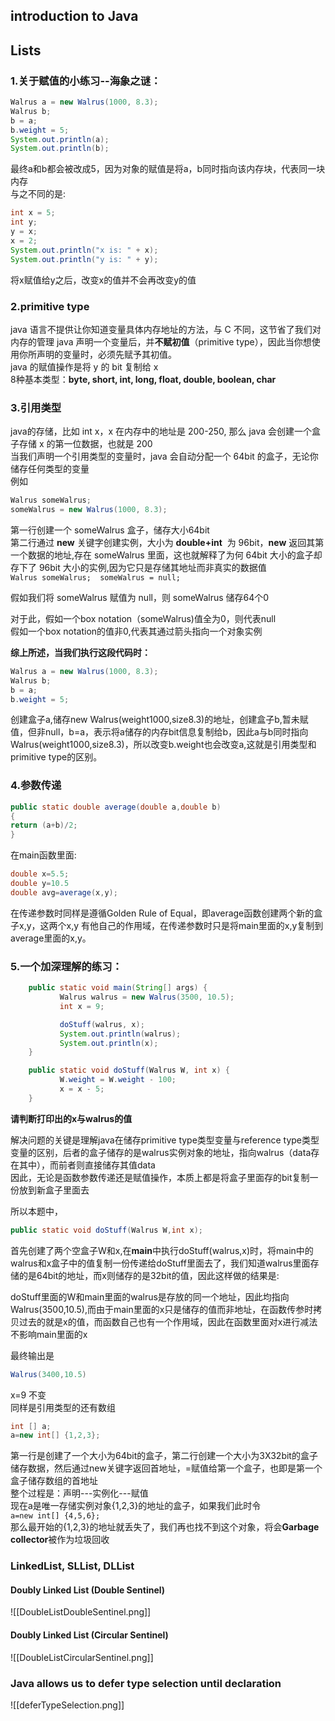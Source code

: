 ## introduction to Java

## Lists

### 1.关于赋值的小练习--海象之谜：

```java
Walrus a = new Walrus(1000, 8.3);
Walrus b;
b = a;
b.weight = 5;
System.out.println(a);
System.out.println(b);
```

最终a和b都会被改成5，因为对象的赋值是将a，b同时指向该内存块，代表同一块内存  
与之不同的是:

```java
int x = 5;
int y;
y = x;
x = 2;
System.out.println("x is: " + x);
System.out.println("y is: " + y);
```

将x赋值给y之后，改变x的值并不会再改变y的值

### 2.primitive type

java 语言不提供让你知道变量具体内存地址的方法，与 C 不同，这节省了我们对内存的管理
java 声明一个变量后，并**不赋初值**（primitive type），因此当你想使用你所声明的变量时，必须先赋予其初值。  
java 的赋值操作是将 y 的 bit 复制给 x  
8种基本类型：**byte, short, int, long, float, double, boolean, char**

### 3.引用类型

java的存储，比如 int x，x 在内存中的地址是 200-250, 那么 java 会创建一个盒子存储 x 的第一位数据，也就是 200  
当我们声明一个引用类型的变量时，java 会自动分配一个 64bit 的盒子，无论你储存任何类型的变量  
例如

```java
Walrus someWalrus;
someWalrus = new Walrus(1000, 8.3);
```

第一行创建一个 someWalrus 盒子，储存大小64bit  
第二行通过 **new** 关键字创建实例，大小为 **double+int**  为 96bit，**new** 返回其第一个数据的地址,存在 someWalrus 里面，这也就解释了为何 64bit 大小的盒子却存下了 96bit 大小的实例,因为它只是存储其地址而非真实的数据值  
`Walrus someWalrus;  someWalrus = null;`

假如我们将 someWalrus 赋值为 null，则 someWalrus 储存64个0

对于此，假如一个box notation（someWalrus)值全为0，则代表null  
假如一个box notation的值非0,代表其通过箭头指向一个对象实例

**综上所述，当我们执行这段代码时：**

```java
Walrus a = new Walrus(1000, 8.3);
Walrus b;
b = a;
b.weight = 5;
```

创建盒子a,储存new Walrus(weight1000,size8.3)的地址，创建盒子b,暂未赋值，但非null，b=a，表示将a储存的内存bit信息复制给b，因此a与b同时指向Walrus(weight1000,size8.3)，所以改变b.weight也会改变a,这就是引用类型和primitive type的区别。

### 4.参数传递

```java
public static double average(double a,double b)
{
return (a+b)/2;
}
```

在main函数里面:

```java
double x=5.5;
double y=10.5
double avg=average(x,y);

```
在传递参数时同样是遵循Golden Rule of Equal，即average函数创建两个新的盒子x,y，这两个x,y 有他自己的作用域，在传递参数时只是将main里面的x,y复制到average里面的x,y。

### 5.一个加深理解的练习：


```java
    public static void main(String[] args) {
           Walrus walrus = new Walrus(3500, 10.5);
           int x = 9;

           doStuff(walrus, x);
           System.out.println(walrus);
           System.out.println(x);
    }

    public static void doStuff(Walrus W, int x) {
           W.weight = W.weight - 100;
           x = x - 5;
    }
```

**请判断打印出的x与walrus的值**

解决问题的关键是理解java在储存primitive type类型变量与reference type类型变量的区别，后者的盒子储存的是walrus实例对象的地址，指向walrus（data存在其中），而前者则直接储存其值data  
因此，无论是函数参数传递还是赋值操作，本质上都是将盒子里面存的bit复制一份放到新盒子里面去

所以本题中，

```java
public static void doStuff(Walrus W,int x);
```

首先创建了两个空盒子W和x,在**main**中执行doStuff(walrus,x)时，将main中的walrus和x盒子中的值复制一份传递给doStuff里面去了，我们知道walrus里面存储的是64bit的地址，而x则储存的是32bit的值，因此这样做的结果是:

doStuff里面的W和main里面的walrus是存放的同一个地址，因此均指向Walrus(3500,10.5),而由于main里面的x只是储存的值而非地址，在函数传参时拷贝过去的就是x的值，而函数自己也有一个作用域，因此在函数里面对x进行减法不影响main里面的x

最终输出是  
```java
Walrus(3400,10.5)  
```
x=9 不变  
同样是引用类型的还有数组

```java
int [] a;
a=new int[] {1,2,3};
```

第一行是创建了一个大小为64bit的盒子，第二行创建一个大小为3X32bit的盒子储存数据，然后通过new关键字返回首地址，=赋值给第一个盒子，也即是第一个盒子储存数组的首地址  
整个过程是：声明---实例化---赋值  
现在a是唯一存储实例对象{1,2,3}的地址的盒子，如果我们此时令  
`a=new int[] {4,5,6};`  
那么最开始的{1,2,3}的地址就丢失了，我们再也找不到这个对象，将会**Garbage collector**被作为垃圾回收


### LinkedList, SLList, DLList

#### Doubly Linked List (Double Sentinel)

![[DoubleListDoubleSentinel.png]]

#### Doubly Linked List (Circular Sentinel)

![[DoubleListCircularSentinel.png]]

### Java allows us to defer type selection until declaration

![[deferTypeSelection.png]]
